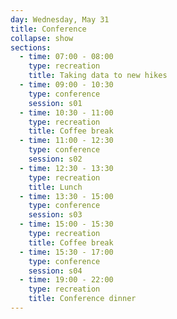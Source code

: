 ```yaml
---
day: Wednesday, May 31
title: Conference
collapse: show
sections:
  - time: 07:00 - 08:00
    type: recreation
    title: Taking data to new hikes
  - time: 09:00 - 10:30
    type: conference
    session: s01
  - time: 10:30 - 11:00
    type: recreation
    title: Coffee break
  - time: 11:00 - 12:30
    type: conference
    session: s02
  - time: 12:30 - 13:30
    type: recreation
    title: Lunch
  - time: 13:30 - 15:00
    type: conference
    session: s03
  - time: 15:00 - 15:30
    type: recreation
    title: Coffee break
  - time: 15:30 - 17:00
    type: conference
    session: s04
  - time: 19:00 - 22:00
    type: recreation
    title: Conference dinner
---
```

